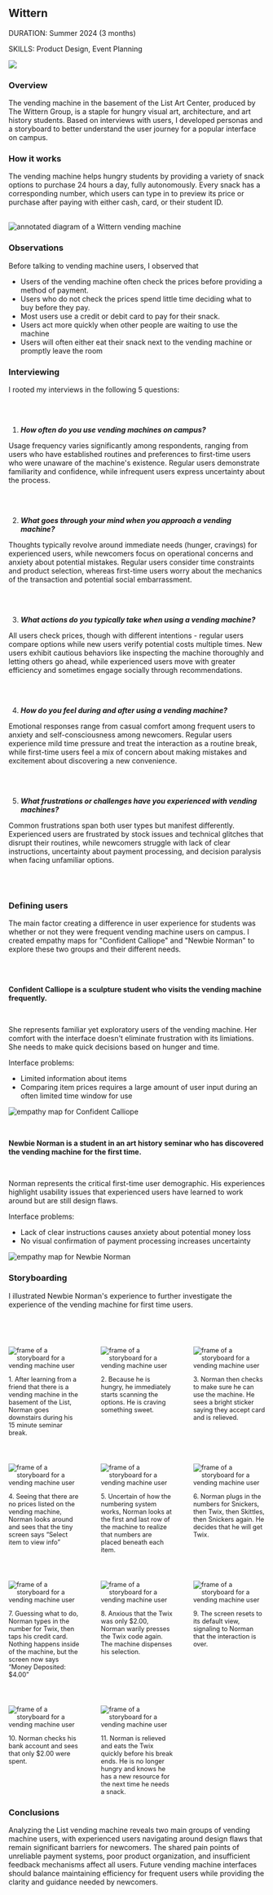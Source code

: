 
<div class="flex-row">
<div class="flex-1 flex-center">

<div>

## Wittern

<span class="grey">DURATION: </span> Summer 2024 (3 months)

<span class="grey">SKILLS: </span> Product Design, Event Planning

</div>

</div>

<div class="flex-1">
<img class="rounded" src='../images/wittern/wittern.png'></img>

</div>

</div>


### Overview

The vending machine in the basement of the List Art Center, produced by The Wittern Group, is a staple for hungry visual art, architecture, and art history students. Based on interviews with users, I developed personas and a storyboard to better understand the user journey for a popular interface on campus.


### How it works

The vending machine helps hungry students by providing a variety of snack options to purchase 24 hours a day, fully autonomously. Every snack has a corresponding number, which users can type in to preview its price or purchase after paying with either cash, card, or their student ID.

<br>
<img src='../images/wittern/vending-diagram.png' alt="annotated diagram of a Wittern vending machine"></img>

### Observations

Before talking to vending machine users, I observed that

- Users of the vending machine often check the prices before providing a method of payment.
- Users who do not check the prices spend little time deciding what to buy before they pay.
- Most users use a credit or debit card to pay for their snack.
- Users act more quickly when other people are waiting to use the machine
- Users will often either eat their snack next to the vending machine or promptly leave the room

### Interviewing

I rooted my interviews in the following 5 questions:

<br></br>
<div class="flex-row">
<div class="flex-1">

1. ***How often do you use vending machines on campus?***

</div>
<div class="flex-1">

Usage frequency varies significantly among respondents, ranging from users who have established routines and preferences to first-time users who were unaware of the machine's existence. Regular users demonstrate familiarity and confidence, while infrequent users express uncertainty about the process.

</div>
</div>
<br></br>

<div class="flex-row">
<div class="flex-1">

2. ***What goes through your mind when you approach a vending machine?***

</div>
<div class="flex-1">

Thoughts typically revolve around immediate needs (hunger, cravings) for experienced users, while newcomers focus on operational concerns and anxiety about potential mistakes. Regular users consider time constraints and product selection, whereas first-time users worry about the mechanics of the transaction and potential social embarrassment.

</div>
</div>
<br></br>

<div class="flex-row">
<div class="flex-1">

3. ***What actions do you typically take when using a vending machine?***

</div>
<div class="flex-1">

All users check prices, though with different intentions - regular users compare options while new users verify potential costs multiple times. New users exhibit cautious behaviors like inspecting the machine thoroughly and letting others go ahead, while experienced users move with greater efficiency and sometimes engage socially through recommendations.

</div>
</div>
<br></br>

<div class="flex-row">
<div class="flex-1">

4. ***How do you feel during and after using a vending machine?***

</div>
<div class="flex-1">

Emotional responses range from casual comfort among frequent users to anxiety and self-consciousness among newcomers. Regular users experience mild time pressure and treat the interaction as a routine break, while first-time users feel a mix of concern about making mistakes and excitement about discovering a new convenience.

</div>
</div>
<br></br>

<div class="flex-row">
<div class="flex-1">

5. ***What frustrations or challenges have you experienced with vending machines?***

</div>
<div class="flex-1">

Common frustrations span both user types but manifest differently. Experienced users are frustrated by stock issues and technical glitches that disrupt their routines, while newcomers struggle with lack of clear instructions, uncertainty about payment processing, and decision paralysis when facing unfamiliar options.

</div>
</div>
<br></br>

### Defining users

The main factor creating a difference in user experience for students was whether or not they were frequent vending machine users on campus. I created empathy maps for "Confident Calliope" and "Newbie Norman" to explore these two groups and their different needs.

<br></br>
<div class="flex-row">
<div class="flex-1 flex-center">
<div>

**Confident Calliope is a sculpture student who visits the vending machine frequently.**

<br>

She represents familiar yet exploratory users of the vending machine. Her comfort with the interface doesn't eliminate frustration with its limiations. She needs to make quick decisions based on hunger and time.

Interface problems:
* Limited information about items
* Comparing item prices requires a large amount of user input during an often limited time window for use

</div>
</div>
<div class="flex-1">

![empathy map for Confident Calliope](https://ocarson1.github.io/id-portfolio/images/wittern/calliope.png)

</div>
</div>

<br>


<div class="flex-row">
<div class="flex-1 flex-center">
<div>

**Newbie Norman is a student in an art history seminar who has discovered the vending machine for the first time.**

<br>

Norman represents the critical first-time user demographic. His experiences highlight usability issues that experienced users have learned to work around but are still design flaws.

Interface problems:
* Lack of clear instructions causes anxiety about potential money loss
* No visual confirmation of payment processing increases uncertainty

</div>
</div>
<div class="flex-1">

![empathy map for Newbie Norman](https://ocarson1.github.io/id-portfolio/images/wittern/norman.png)

</div>
</div>




### Storyboarding

I illustrated Newbie Norman's experience to further investigate the experience of the vending machine for first time users.

<br></br>

<div style="display: grid; grid-template-columns: 1fr 1fr 1fr; gap: 40px; font-size:0.8888em;">

<div>

![frame of a storyboard for a vending machine user](https://ocarson1.github.io/id-portfolio/images/wittern/twix/twix-1.png)
<div classname="spacer-15"></div>
1. After learning from a friend that there is a vending machine in the basement of the List, Norman goes downstairs during his 15 minute seminar break.

</div>

<div>

![frame of a storyboard for a vending machine user](https://ocarson1.github.io/id-portfolio/images/wittern/twix/twix-2.png)
<div classname="spacer-15"></div>
2. Because he is hungry, he immediately starts scanning the options. He is craving something sweet.

</div>

<div>

![frame of a storyboard for a vending machine user](https://ocarson1.github.io/id-portfolio/images/wittern/twix/twix-3.png)
<div classname="spacer-15"></div>
3. Norman then checks to make sure he can use the machine. He sees a bright sticker saying they accept card and is relieved.

</div>

<div>

![frame of a storyboard for a vending machine user](https://ocarson1.github.io/id-portfolio/images/wittern/twix/twix-4.png)
<div classname="spacer-15"></div>
4. Seeing that there are no prices listed on the vending machine, Norman looks around and sees that the tiny screen says “Select item to view info”

</div>

<div>

![frame of a storyboard for a vending machine user](https://ocarson1.github.io/id-portfolio/images/wittern/twix/twix-5.png)
<div classname="spacer-15"></div>
5. Uncertain of how the numbering system works, Norman looks at the first and last row of the machine to realize that numbers are placed beneath each item.

</div>

<div>

![frame of a storyboard for a vending machine user](https://ocarson1.github.io/id-portfolio/images/wittern/twix/twix-6.png)
<div classname="spacer-15"></div>
6. Norman plugs in the numbers for Snickers, then Twix, then Skittles, then Snickers again. He decides that he will get Twix.

</div>

<div>

![frame of a storyboard for a vending machine user](https://ocarson1.github.io/id-portfolio/images/wittern/twix/twix-7.png)
<div classname="spacer-15"></div>
7. Guessing what to do, Norman types in the number for Twix, then taps his credit card. Nothing happens inside of the machine, but the screen now says “Money Deposited: $4.00”

</div>

<div>

![frame of a storyboard for a vending machine user](https://ocarson1.github.io/id-portfolio/images/wittern/twix/twix-8.png)
<div classname="spacer-15"></div>
8. Anxious that the Twix was only $2.00, Norman warily presses the Twix code again. The machine dispenses his selection.

</div>

<div>

![frame of a storyboard for a vending machine user](https://ocarson1.github.io/id-portfolio/images/wittern/twix/twix-9.png)
<div classname="spacer-15"></div>
9. The screen resets to its default view, signaling to Norman that the interaction is over.

</div>

<div>

![frame of a storyboard for a vending machine user](https://ocarson1.github.io/id-portfolio/images/wittern/twix/twix-10.png)
<div classname="spacer-15"></div>
10. Norman checks his bank account and sees that only $2.00 were spent.

</div>

<div>

![frame of a storyboard for a vending machine user](https://ocarson1.github.io/id-portfolio/images/wittern/twix/twix-11.png)
<div classname="spacer-15"></div>
11. Norman is relieved and eats the Twix quickly before his break ends. He is no longer hungry and knows he has a new resource for the next time he needs a snack.

</div>

</div>


### Conclusions

Analyzing the List vending machine reveals two main groups of vending machine users, with experienced users navigating around design flaws that remain significant barriers for newcomers. The shared pain points of unreliable payment systems, poor product organization, and insufficient feedback mechanisms affect all users. Future vending machine interfaces should balance maintaining efficiency for frequent users while providing the clarity and guidance needed by newcomers.

